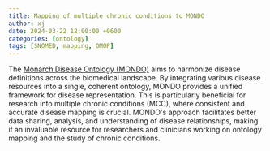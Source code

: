 ```yaml
---
title: Mapping of multiple chronic conditions to MONDO
author: xj
date: 2024-03-22 12:00:00 +0600
categories: [ontology]
tags: [SNOMED, mapping, OMOP]
---
```


The [Monarch Disease Ontology (MONDO)](https://mondo.monarchinitiative.org/) aims to harmonize disease definitions across the biomedical landscape. By integrating various disease resources into a single, coherent ontology, MONDO provides a unified framework for disease representation. This is particularly beneficial for research into multiple chronic conditions (MCC), where consistent and accurate disease mapping is crucial. MONDO's approach facilitates better data sharing, analysis, and understanding of disease relationships, making it an invaluable resource for researchers and clinicians working on ontology mapping and the study of chronic conditions.
